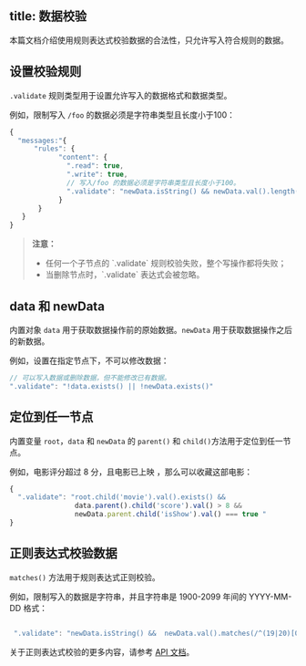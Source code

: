 title: 数据校验
---

本篇文档介绍使用规则表达式校验数据的合法性，只允许写入符合规则的数据。


## 设置校验规则

`.validate` 规则类型用于设置允许写入的数据格式和数据类型。

例如，限制写入 `/foo` 的数据必须是字符串类型且长度小于100：

```javascript
{
  "messages:"{
      "rules": {
            "content": {
              ".read": true,
              ".write": true,
              // 写入/foo 的数据必须是字符串类型且长度小于100。
              ".validate": "newData.isString() && newData.val().length() < 100"
            }
       }
   }
}
```
<blockquote class="warning">
  <p><strong>注意：</strong></p>
  	<ul>
	  <li>任何一个子节点的 `.validate` 规则校验失败，整个写操作都将失败；</li>
	  <li>当删除节点时，`.validate` 表达式会被忽略。</li>
	</ul>
</blockquote>  

## data 和 newData 

内置对象 `data` 用于获取数据操作前的原始数据。`newData` 用于获取数据操作之后的新数据。

例如，设置在指定节点下，不可以修改数据：

``` js
// 可以写入数据或删除数据，但不能修改已有数据。
".validate": "!data.exists() || !newData.exists()"
```

## 定位到任一节点 

内置变量 `root`，`data` 和 `newData` 的 `parent()` 和 `child()`方法用于定位到任一节点。

例如，电影评分超过 8 分，且电影已上映 ，那么可以收藏这部电影：
```js
{
  ".validate": "root.child('movie').val().exists() &&
                data.parent().child('score').val() > 8 &&
                newData.parent.child('isShow').val() === true "
}
```




## 正则表达式校验数据

`matches()` 方法用于规则表达式正则校验。

例如，限制写入的数据是字符串，并且字符串是 1900-2099 年间的 YYYY-MM-DD 格式：

```js

 ".validate": "newData.isString() &&  newData.val().matches(/^(19|20)[0-9][0-9][-\\/. ](0[1-9]|1[012])[-\\/. ](0[1-9]|[12][0-9]|3[01])$/)"
```

关于正则表达式校验的更多内容，请参考 [API 文档](/sync/Egret/rules/ruleapi.html#matches)。



